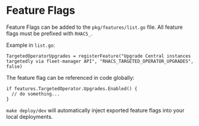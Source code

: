 # Feature Flags

Feature Flags can be added to the `pkg/features/list.go` file.
All feature flags must be prefixed with `RHACS_`.

Example in `list.go`: 
```
TargetedOperatorUpgrades = registerFeature("Upgrade Central instances targetedly via fleet-manager API", "RHACS_TARGETED_OPERATOR_UPGRADES", false)
```

The feature flag can be referenced in code globally:

```
if features.TargetedOperator.Upgrades.Enabled() {
  // do something...
}
```

`make deploy/dev` will automatically inject exported feature flags into your local deployments.
